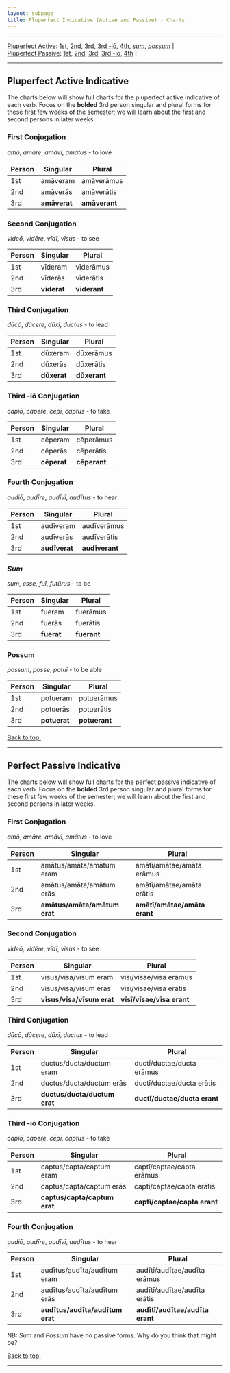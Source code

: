 ```yaml
---
layout: subpage
title: Pluperfect Indicative (Active and Passive) - Charts
---
```


***

[Pluperfect Active](#plupfact): [1st](#1stact), [2nd](#2ndact), [3rd](#3rdact), [3rd -iō](#3rdioact), [4th](#4thact), [*sum*](#sum), [*possum*](#possum) \|  
[Pluperfect Passive](#plupfpass): [1st](#1stpass), [2nd](#2ndpass), [3rd](#3rdpass), [3rd -iō](#3rdiopass), [4th](#4thpass) \|

***

## <a name="plupfact">Pluperfect Active Indicative</a>

The charts below will show full charts for the pluperfect active indicative of each verb. Focus on the **bolded** 3rd person singular and plural forms for these first few weeks of the semester; we will learn about the first and second persons in later weeks.

### <a name="1stact">First Conjugation</a>

*amō*, *amāre*, *amāvī*, *amātus* - to love

| Person      | Singular |Plural |
| ----------- | ----------- | ----------- |
| 1st   | amāveram       | amāverāmus     |
| 2nd  | amāverās        | amāverātis       |
| 3rd  | **amāverat**        | **amāverant**     |

### <a name="2ndact">Second Conjugation</a>

*videō*, *vidēre*, *vīdī*, *vīsus* - to see

| Person      | Singular |Plural |
| ----------- | ----------- | ----------- |
| 1st   | vīderam       | vīderāmus      |
| 2nd  | vīderās        | vīderātis      |
| 3rd  | **vīderat**        | **vīderant**     |

### <a name="3rdact">Third Conjugation</a>

*dūcō*, *dūcere*, *dūxī*, *ductus* - to lead

| Person      | Singular |Plural |
| ----------- | ----------- | ----------- |
| 1st   | dūxeram       | dūxerāmus      |
| 2nd  | dūxerās        | dūxerātis       |
| 3rd  | **dūxerat**        | **dūxerant**     |

### <a name="3rdioact">Third -iō Conjugation</a>

*capiō*, *capere*, *cēpī*, *captus* - to take

| Person      | Singular |Plural |
| ----------- | ----------- | ----------- |
| 1st   | cēperam       | cēperāmus      |
| 2nd  | cēperās        | cēperātis       |
| 3rd  | **cēperat**        | **cēperant**     |

### <a name="4thact">Fourth Conjugation</a>

*audiō*, *audīre*, *audīvī*, *audītus* - to hear

|Person      | Singular |Plural |
| ----------- | ----------- | ----------- |
| 1st   | audīveram       | audīverāmus      |
| 2nd  | audīverās        | audīverātis       |
| 3rd  | **audīverat**        | **audīverant**     |

### <a name="sum">*Sum*</a>

*sum*, *esse*, *fuī*, *futūrus* - to be

| Person      | Singular |Plural |
| ----------- | ----------- | ----------- |
| 1st   | fueram       | fuerāmus      |
| 2nd  | fuerās        | fuerātis       |
| 3rd  | **fuerat**        | **fuerant**     |

### <a name="possum">Possum</a>

*possum*, *posse*, *potuī* - to be able

| Person      | Singular |Plural |
| ----------- | ----------- | ----------- |
| 1st   | potueram       | potuerāmus      |
| 2nd  | potuerās        | potuerātis       |
| 3rd  | **potuerat**        | **potuerant**     |

[Back to top.](#top)

***

## <a name="perfpass">Perfect Passive Indicative</a>

The charts below will show full charts for the perfect passive indicative of each verb. Focus on the **bolded** 3rd person singular and plural forms for these first few weeks of the semester; we will learn about the first and second persons in later weeks.

### <a name="1stpass">First Conjugation</a>

*amō*, *amāre*, *amāvī*, *amātus* - to love

| Person      | Singular |Plural |
| ----------- | ----------- | ----------- |
| 1st   | amātus/amāta/amātum eram       |  amātī/amātae/amāta erāmus    |
| 2nd  | amātus/amāta/amātum erās       | amātī/amātae/amāta erātis       |
| 3rd  | **amātus/amāta/amātum erat**        | **amātī/amātae/amāta erant**     |

### <a name="2ndpass">Second Conjugation</a>

*videō*, *vidēre*, *vīdī*, *vīsus* - to see

| Person      | Singular |Plural |
| ----------- | ----------- | ----------- |
| 1st   | vīsus/vīsa/vīsum eram       |  vīsī/vīsae/vīsa erāmus    |
| 2nd  | vīsus/vīsa/vīsum erās       | vīsī/vīsae/vīsa erātis       |
| 3rd  | **vīsus/vīsa/vīsum erat**        | **vīsī/vīsae/vīsa erant**     |

### <a name="3rdpass">Third Conjugation</a>

*dūcō*, *dūcere*, *dūxī*, *ductus* - to lead

| Person      | Singular |Plural |
| ----------- | ----------- | ----------- |
| 1st   | ductus/ducta/ductum eram       |  ductī/ductae/ducta erāmus    |
| 2nd  | ductus/ducta/ductum erās       | ductī/ductae/ducta erātis       |
| 3rd  | **ductus/ducta/ductum erat**        | **ductī/ductae/ducta erant**     |

### <a name="3rdiopass">Third -iō Conjugation</a>

*capiō*, *capere*, *cēpī*, *captus* - to take

| Person      | Singular |Plural |
| ----------- | ----------- | ----------- |
| 1st   | captus/capta/captum eram       |  captī/captae/capta erāmus    |
| 2nd  | captus/capta/captum erās       | captī/captae/capta erātis       |
| 3rd  | **captus/capta/captum erat**        | **captī/captae/capta erant**     |

### <a name="4thpass">Fourth Conjugation</a>

*audiō*, *audīre*, *audīvī*, *audītus* - to hear

| Person      | Singular |Plural |
| ----------- | ----------- | ----------- |
| 1st   | audītus/audīta/audītum eram       |  audītī/audītae/audīta erāmus    |
| 2nd  | audītus/audīta/audītum erās       | audītī/audītae/audīta erātis       |
| 3rd  | **audītus/audīta/audītum erat**        | **audītī/audītae/audīta erant**     |

NB: *Sum* and *Possum* have no passive forms. Why do you think that might be?

[Back to top.](#top)

***

